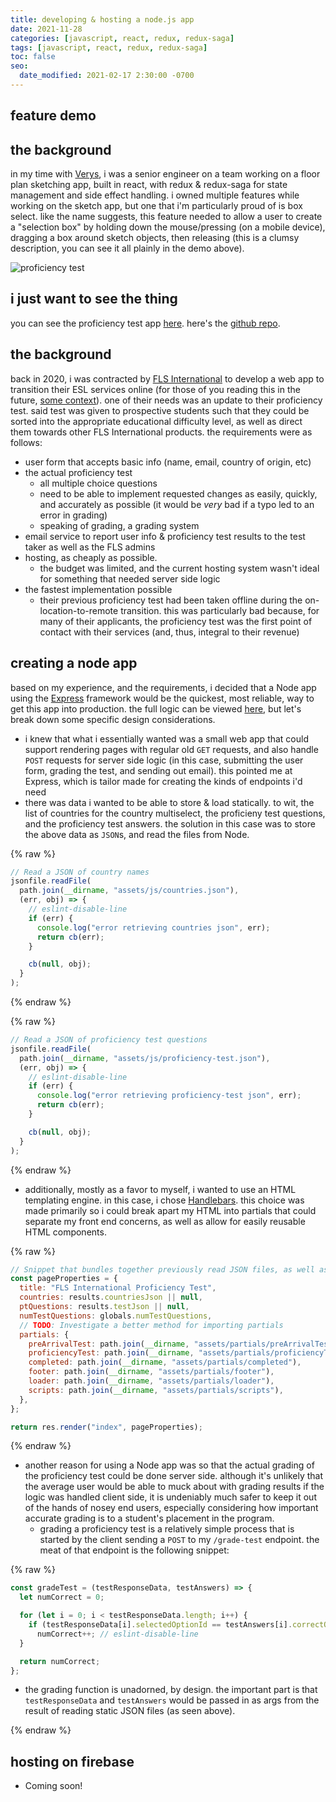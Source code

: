 ```yaml
---
title: developing & hosting a node.js app
date: 2021-11-28
categories: [javascript, react, redux, redux-saga]
tags: [javascript, react, redux, redux-saga]
toc: false
seo:
  date_modified: 2021-02-17 2:30:00 -0700
---
```


## feature demo

## the background

in my time with [Verys](https://www.verys.com/), i was a senior engineer on a team working on a floor plan sketching app, built in react, with redux & redux-saga for state management and side effect handling. i owned multiple features while working on the sketch app, but one that i'm particularly proud of is box select. like the name suggests, this feature needed to allow a user to create a "selection box" by holding down the mouse/pressing (on a mobile device), dragging a box around sketch objects, then releasing (this is a clumsy description, you can see it all plainly in the demo above).








![proficiency test](/assets/img/posts/proficiency-test.png)

## i just want to see the thing

you can see the proficiency test app [here](https://fls-international.web.app/). here's the [github repo](https://github.com/EnochSpevivo/fls-proficiency-test).

## the background

back in 2020, i was contracted by [FLS International](https://www.flsinternationalonline.net/) to develop a web app to transition their ESL services online (for those of you reading this in the future, [some context](https://en.wikipedia.org/wiki/Coronavirus_disease_2019)). one of their needs was an update to their proficiency test. said test was given to prospective students such that they could be sorted into the appropriate educational difficulty level, as well as direct them towards other FLS International products. the requirements were as follows:

- user form that accepts basic info (name, email, country of origin, etc)
- the actual proficiency test
  - all multiple choice questions
  - need to be able to implement requested changes as easily, quickly, and accurately as possible (it would be _very_ bad if a typo led to an error in grading)
  - speaking of grading, a grading system
- email service to report user info & proficiency test results to the test taker as well as the FLS admins
- hosting, as cheaply as possible.
  - the budget was limited, and the current hosting system wasn't ideal for something that needed server side logic
- the fastest implementation possible
  - their previous proficiency test had been taken offline during the on-location-to-remote transition. this was particularly bad because, for many of their applicants, the proficiency test was the first point of contact with their services (and, thus, integral to their revenue)

## creating a node app

based on my experience, and the requirements, i decided that a Node app using the [Express](https://expressjs.com/) framework would be the quickest, most reliable, way to get this app into production. the full logic can be viewed [here](https://github.com/EnochSpevivo/fls-proficiency-test/blob/main/functions/index.js), but let's break down some specific design considerations.

- i knew that what i essentially wanted was a small web app that could support rendering pages with regular old `GET` requests, and also handle `POST` requests for server side logic (in this case, submitting the user form, grading the test, and sending out email). this pointed me at Express, which is tailor made for creating the kinds of endpoints i'd need
- there was data i wanted to be able to store & load statically. to wit, the list of countries for the country multiselect, the proficieny test questions, and the proficiency test answers. the solution in this case was to store the above data as `JSON`s, and read the files from Node.

{% raw %}

```js
// Read a JSON of country names
jsonfile.readFile(
  path.join(__dirname, "assets/js/countries.json"),
  (err, obj) => {
    // eslint-disable-line
    if (err) {
      console.log("error retrieving countries json", err);
      return cb(err);
    }

    cb(null, obj);
  }
);
```

{% endraw %}

{% raw %}

```js
// Read a JSON of proficiency test questions
jsonfile.readFile(
  path.join(__dirname, "assets/js/proficiency-test.json"),
  (err, obj) => {
    // eslint-disable-line
    if (err) {
      console.log("error retrieving proficiency-test json", err);
      return cb(err);
    }

    cb(null, obj);
  }
);
```

{% endraw %}

- additionally, mostly as a favor to myself, i wanted to use an HTML templating engine. in this case, i chose [Handlebars](https://handlebarsjs.com/). this choice was made primarily so i could break apart my HTML into partials that could separate my front end concerns, as well as allow for easily reusable HTML components.

{% raw %}

```js
// Snippet that bundles together previously read JSON files, as well as the Handlebars partials, and pipes them into the context of the rendered 'index'page
const pageProperties = {
  title: "FLS International Proficiency Test",
  countries: results.countriesJson || null,
  ptQuestions: results.testJson || null,
  numTestQuestions: globals.numTestQuestions,
  // TODO: Investigate a better method for importing partials
  partials: {
    preArrivalTest: path.join(__dirname, "assets/partials/preArrivalTest"),
    proficiencyTest: path.join(__dirname, "assets/partials/proficiencyTest"),
    completed: path.join(__dirname, "assets/partials/completed"),
    footer: path.join(__dirname, "assets/partials/footer"),
    loader: path.join(__dirname, "assets/partials/loader"),
    scripts: path.join(__dirname, "assets/partials/scripts"),
  },
};

return res.render("index", pageProperties);
```

{% endraw %}

- another reason for using a Node app was so that the actual grading of the proficiency test could be done server side. although it's unlikely that the average user would be able to muck about with grading results if the logic was handled client side, it is undeniably much safer to keep it out of the hands of nosey end users, especially considering how important accurate grading is to a student's placement in the program.
  - grading a proficiency test is a relatively simple process that is started by the client sending a `POST` to my `/grade-test` endpoint. the meat of that endpoint is the following snippet:

{% raw %}

```js
const gradeTest = (testResponseData, testAnswers) => {
  let numCorrect = 0;

  for (let i = 0; i < testResponseData.length; i++) {
    if (testResponseData[i].selectedOptionId == testAnswers[i].correctOptionId)
      numCorrect++; // eslint-disable-line
  }

  return numCorrect;
};
```

- the grading function is unadorned, by design. the important part is that `testResponseData` and `testAnswers` would be passed in as args from the result of reading static JSON files (as seen above).

{% endraw %}

## hosting on firebase

- Coming soon!
